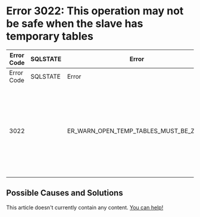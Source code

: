 
# Error 3022: This operation may not be safe when the slave has temporary tables


| Error Code | SQLSTATE | Error | Description |
| --- | --- | --- | --- |
| Error Code | SQLSTATE | Error | Description |
| 3022 |  | ER_WARN_OPEN_TEMP_TABLES_MUST_BE_ZERO | This operation may not be safe when the slave has temporary tables. The tables will be kept open until the server restarts or until the tables are deleted by any replicated DROP statement. Suggest to wait until slave_open_temp_tables = 0. |




## Possible Causes and Solutions


This article doesn't currently contain any content. [You can help!](/kb/en/writing-and-editing-knowledge-base-articles/)

